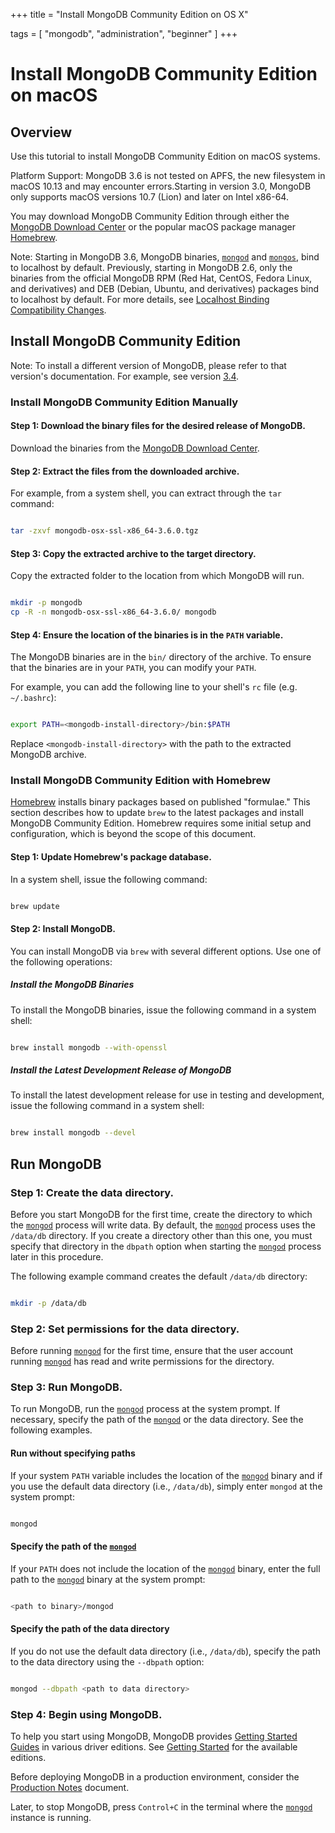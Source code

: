 +++
title = "Install MongoDB Community Edition on OS X"

tags = [
"mongodb",
"administration",
"beginner" ]
+++

# Install MongoDB Community Edition on macOS


## Overview

Use this tutorial to install MongoDB Community Edition on macOS systems.

Platform Support: MongoDB 3.6 is not tested on APFS, the new filesystem in macOS 10.13
and may encounter errors.Starting in version 3.0, MongoDB only supports macOS versions 10.7 (Lion)
and later on Intel x86-64.

You may download MongoDB Community Edition through either the [MongoDB
Download Center](https://www.mongodb.com/download-center) or the
popular macOS package manager [Homebrew](http://brew.sh/).

Note: Starting in MongoDB 3.6, MongoDB binaries, [``mongod``](https://docs.mongodb.com/manual/reference/program/mongod/#bin.mongod) and [``mongos``](https://docs.mongodb.com/manual/reference/program/mongos/#bin.mongos), bind to localhost by default. Previously, starting in MongoDB 2.6, only the binaries from the official MongoDB RPM (Red Hat, CentOS, Fedora Linux, and derivatives) and DEB (Debian, Ubuntu, and derivatives) packages bind to localhost by default. For more details, see [Localhost Binding Compatibility Changes](https://docs.mongodb.com/manual/release-notes/3.6-compatibility/#bind-ip-compatibility).


## Install MongoDB Community Edition

Note: To install a different version of MongoDB, please refer to that version's documentation. For example, see version [3.4](../install-mongodb-on-os-x/).


### Install MongoDB Community Edition Manually


#### Step 1: Download the binary files for the desired release of MongoDB.

Download the binaries from the [MongoDB Download Center](https://www.mongodb.com/download-center).


#### Step 2: Extract the files from the downloaded archive.

For example, from a system shell, you can extract through the ``tar`` command:

```sh

tar -zxvf mongodb-osx-ssl-x86_64-3.6.0.tgz

```


#### Step 3: Copy the extracted archive to the target directory.

Copy the extracted folder to the location from which MongoDB will run.

```sh

mkdir -p mongodb
cp -R -n mongodb-osx-ssl-x86_64-3.6.0/ mongodb

```


#### Step 4: Ensure the location of the binaries is in the ``PATH`` variable.

The MongoDB binaries are in the ``bin/`` directory of the archive. To
ensure that the binaries are in your ``PATH``, you can modify your
``PATH``.

For example, you can add the following line to your shell's
``rc`` file (e.g. ``~/.bashrc``):

```sh

export PATH=<mongodb-install-directory>/bin:$PATH

```

Replace ``<mongodb-install-directory>`` with the path to the extracted
MongoDB archive.

<span id="install-with-homebrew"></span>


### Install MongoDB Community Edition with Homebrew

[Homebrew](http://brew.sh/) installs binary packages based on published
"formulae." This section describes how to update ``brew`` to the latest
packages and install MongoDB Community Edition. Homebrew requires some initial
setup and configuration, which is beyond the scope of this document.


#### Step 1: Update Homebrew's package database.

In a system shell, issue the following command:

```sh

brew update

```


#### Step 2: Install MongoDB.

You can install MongoDB via ``brew`` with several different options. Use
one of the following operations:


##### Install the MongoDB Binaries

To install the MongoDB binaries, issue the following command in a
system shell:

```sh

brew install mongodb --with-openssl

```


##### Install the Latest Development Release of MongoDB

To install the latest development release for use in testing and
development, issue the following command in a system shell:

```sh

brew install mongodb --devel

```


## Run MongoDB


### Step 1: Create the data directory.

Before you start MongoDB for the first time, create the directory to
which the [``mongod``](https://docs.mongodb.com/manual/reference/program/mongod/#bin.mongod) process will write data. By default, the
[``mongod``](https://docs.mongodb.com/manual/reference/program/mongod/#bin.mongod) process uses the ``/data/db`` directory. If you create
a directory other than this one, you must specify that directory in the
``dbpath`` option when starting the [``mongod``](https://docs.mongodb.com/manual/reference/program/mongod/#bin.mongod) process
later in this procedure.

The following example command creates the default ``/data/db`` directory:

```sh

mkdir -p /data/db

```


### Step 2: Set permissions for the data directory.

Before running [``mongod``](https://docs.mongodb.com/manual/reference/program/mongod/#bin.mongod) for the first time, ensure that the
user account running [``mongod``](https://docs.mongodb.com/manual/reference/program/mongod/#bin.mongod) has read and write permissions
for the directory.


### Step 3: Run MongoDB.

To run MongoDB, run the [``mongod``](https://docs.mongodb.com/manual/reference/program/mongod/#bin.mongod) process at the system prompt.
If necessary, specify the path of the [``mongod``](https://docs.mongodb.com/manual/reference/program/mongod/#bin.mongod) or the data
directory. See the following examples.


#### Run without specifying paths

If your system ``PATH`` variable includes the location of the
[``mongod``](https://docs.mongodb.com/manual/reference/program/mongod/#bin.mongod) binary and if you use the default data directory
(i.e., ``/data/db``), simply enter ``mongod`` at the system prompt:

```sh

mongod

```


#### Specify the path of the [``mongod``](https://docs.mongodb.com/manual/reference/program/mongod/#bin.mongod)

If your ``PATH`` does not include the location of the
[``mongod``](https://docs.mongodb.com/manual/reference/program/mongod/#bin.mongod) binary, enter the full path to the [``mongod``](https://docs.mongodb.com/manual/reference/program/mongod/#bin.mongod)
binary at the system prompt:

```sh

<path to binary>/mongod

```


#### Specify the path of the data directory

If you do not use the default data directory (i.e., ``/data/db``),
specify the path to the data directory using the ``--dbpath`` option:

```sh

mongod --dbpath <path to data directory>

```


### Step 4: Begin using MongoDB.

To help you start using MongoDB, MongoDB provides [Getting
Started Guides](https://docs.mongodb.com/manual/tutorial/getting-started/#getting-started) in various driver editions. See
[Getting Started](https://docs.mongodb.com/manual/tutorial/getting-started/#getting-started) for the available editions.

Before deploying MongoDB in a production environment, consider the
[Production Notes](https://docs.mongodb.com/manual/administration/production-notes) document.

Later, to stop MongoDB, press ``Control+C`` in the terminal where the
[``mongod``](https://docs.mongodb.com/manual/reference/program/mongod/#bin.mongod) instance is running.
